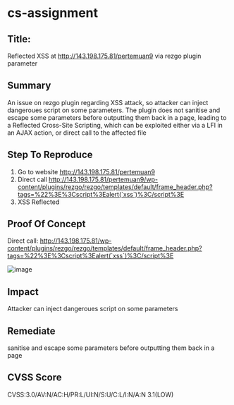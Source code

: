 # cs-assignment

## Title: 
Reflected XSS at http://143.198.175.81/pertemuan9 via rezgo plugin parameter

## Summary

An issue on rezgo plugin regarding XSS attack, so attacker can inject dangeroues script on some parameters. The plugin does not sanitise and escape some parameters before outputting them back in a page, leading to a Reflected Cross-Site Scripting, which can be exploited either via a LFI in an AJAX action, or direct call to the affected file

## Step To Reproduce

1. Go to website http://143.198.175.81/pertemuan9
2. Direct call http://143.198.175.81/pertemuan9/wp-content/plugins/rezgo/rezgo/templates/default/frame_header.php?tags=%22%3E%3Cscript%3Ealert(`xss`)%3C/script%3E
3. XSS Reflected

## Proof Of Concept

Direct call: http://143.198.175.81/wp-content/plugins/rezgo/rezgo/templates/default/frame_header.php?tags=%22%3E%3Cscript%3Ealert(`xss`)%3C/script%3E

![image](https://user-images.githubusercontent.com/6330046/191037575-4746ac50-5af0-4db2-9ff4-8683508eb755.png)

## Impact 

Attacker can inject dangeroues script on some parameters

## Remediate

sanitise and escape some parameters before outputting them back in a page

## CVSS Score

CVSS:3.0/AV:N/AC:H/PR:L/UI:N/S:U/C:L/I:N/A:N 3.1(LOW)










